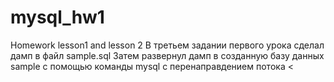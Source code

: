 # mysql_hw1
Homework lesson1 and lesson 2
В третьем задании первого урока сделал дамп в файл sample.sql
Затем развернул дамп в созданную базу данных sample с помощью команды mysql с перенаправдением потока < 

